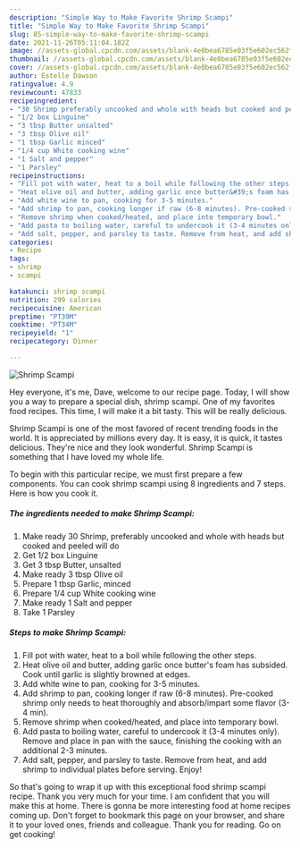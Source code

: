 ```yaml
---
description: "Simple Way to Make Favorite Shrimp Scampi"
title: "Simple Way to Make Favorite Shrimp Scampi"
slug: 85-simple-way-to-make-favorite-shrimp-scampi
date: 2021-11-26T05:11:04.182Z
image: //assets-global.cpcdn.com/assets/blank-4e0bea6785e03f5e602ec562f230caae08da540cada707380b4fe1bbebba43da.png
thumbnail: //assets-global.cpcdn.com/assets/blank-4e0bea6785e03f5e602ec562f230caae08da540cada707380b4fe1bbebba43da.png
cover: //assets-global.cpcdn.com/assets/blank-4e0bea6785e03f5e602ec562f230caae08da540cada707380b4fe1bbebba43da.png
author: Estelle Dawson
ratingvalue: 4.9
reviewcount: 47833
recipeingredient:
- "30 Shrimp preferably uncooked and whole with heads but cooked and peeled will do"
- "1/2 box Linguine"
- "3 tbsp Butter unsalted"
- "3 tbsp Olive oil"
- "1 tbsp Garlic minced"
- "1/4 cup White cooking wine"
- "1 Salt and pepper"
- "1 Parsley"
recipeinstructions:
- "Fill pot with water, heat to a boil while following the other steps."
- "Heat olive oil and butter, adding garlic once butter&#39;s foam has subsided.  Cook until garlic is slightly browned at edges."
- "Add white wine to pan, cooking for 3-5 minutes."
- "Add shrimp to pan, cooking longer if raw (6-8 minutes). Pre-cooked shrimp only needs to heat thoroughly and absorb/impart some flavor (3-4 min)."
- "Remove shrimp when cooked/heated, and place into temporary bowl."
- "Add pasta to boiling water, careful to undercook it (3-4 minutes only). Remove and place in pan with the sauce, finishing the cooking with an additional 2-3 minutes."
- "Add salt, pepper, and parsley to taste. Remove from heat, and add shrimp to individual plates before serving. Enjoy!"
categories:
- Recipe
tags:
- shrimp
- scampi

katakunci: shrimp scampi 
nutrition: 299 calories
recipecuisine: American
preptime: "PT39M"
cooktime: "PT34M"
recipeyield: "1"
recipecategory: Dinner

---
```



![Shrimp Scampi](//assets-global.cpcdn.com/assets/blank-4e0bea6785e03f5e602ec562f230caae08da540cada707380b4fe1bbebba43da.png)

Hey everyone, it's me, Dave, welcome to our recipe page. Today, I will show you a way to prepare a special dish, shrimp scampi. One of my favorites food recipes. This time, I will make it a bit tasty. This will be really delicious.



Shrimp Scampi is one of the most favored of recent trending foods in the world. It is appreciated by millions every day. It is easy, it is quick, it tastes delicious. They're nice and they look wonderful. Shrimp Scampi is something that I have loved my whole life.


To begin with this particular recipe, we must first prepare a few components. You can cook shrimp scampi using 8 ingredients and 7 steps. Here is how you cook it.

<!--inarticleads1-->

##### The ingredients needed to make Shrimp Scampi:

1. Make ready 30 Shrimp, preferably uncooked and whole with heads but cooked and peeled will do
1. Get 1/2 box Linguine
1. Get 3 tbsp Butter, unsalted
1. Make ready 3 tbsp Olive oil
1. Prepare 1 tbsp Garlic, minced
1. Prepare 1/4 cup White cooking wine
1. Make ready 1 Salt and pepper
1. Take 1 Parsley




<!--inarticleads2-->

##### Steps to make Shrimp Scampi:

1. Fill pot with water, heat to a boil while following the other steps.
1. Heat olive oil and butter, adding garlic once butter&#39;s foam has subsided.  Cook until garlic is slightly browned at edges.
1. Add white wine to pan, cooking for 3-5 minutes.
1. Add shrimp to pan, cooking longer if raw (6-8 minutes). Pre-cooked shrimp only needs to heat thoroughly and absorb/impart some flavor (3-4 min).
1. Remove shrimp when cooked/heated, and place into temporary bowl.
1. Add pasta to boiling water, careful to undercook it (3-4 minutes only). Remove and place in pan with the sauce, finishing the cooking with an additional 2-3 minutes.
1. Add salt, pepper, and parsley to taste. Remove from heat, and add shrimp to individual plates before serving. Enjoy!




So that's going to wrap it up with this exceptional food shrimp scampi recipe. Thank you very much for your time. I am confident that you will make this at home. There is gonna be more interesting food at home recipes coming up. Don't forget to bookmark this page on your browser, and share it to your loved ones, friends and colleague. Thank you for reading. Go on get cooking!

